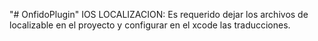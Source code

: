 "# OnfidoPlugin" 
IOS
LOCALIZACION:
Es requerido dejar los archivos de localizable en el proyecto
y configurar en el xcode las traducciones.